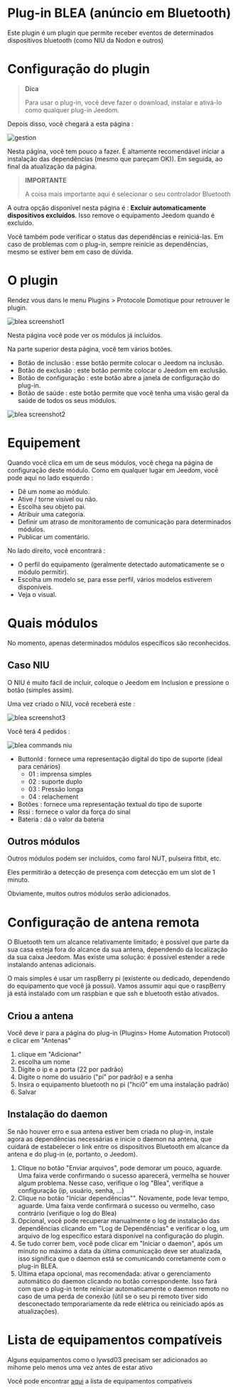 
# Plug-in BLEA (anúncio em Bluetooth)

Este plugin é um plugin que permite receber eventos de determinados dispositivos bluetooth (como NIU da Nodon e outros)

# Configuração do plugin

> **Dica**
>
> Para usar o plug-in, você deve fazer o download, instalar e ativá-lo como qualquer plug-in Jeedom.

Depois disso, você chegará a esta página :

![gestion](../images/gestion.jpg)

Nesta página, você tem pouco a fazer. É altamente recomendável iniciar a instalação das dependências (mesmo que pareçam OK)). Em seguida, ao final da atualização da página.

> **IMPORTANTE**
>
> A coisa mais importante aqui é selecionar o seu controlador Bluetooth

A outra opção disponível nesta página é : **Excluir automaticamente dispositivos excluídos**. Isso remove o equipamento Jeedom quando é excluído.

Você também pode verificar o status das dependências e reiniciá-las. Em caso de problemas com o plug-in, sempre reinicie as dependências, mesmo se estiver bem em caso de dúvida.

# O plugin

Rendez vous dans le menu Plugins &gt; Protocole Domotique pour retrouver le plugin.

![blea screenshot1](../images/blea_screenshot1.jpg)

Nesta página você pode ver os módulos já incluídos.

Na parte superior desta página, você tem vários botões.

- Botão de inclusão : esse botão permite colocar o Jeedom na inclusão.
- Botão de exclusão : este botão permite colocar o Jeedom em exclusão.
- Botão de configuração : este botão abre a janela de configuração do plug-in.
- Botão de saúde : este botão permite que você tenha uma visão geral da saúde de todos os seus módulos.

![blea screenshot2](../images/blea_screenshot2.jpg)

# Equipement

Quando você clica em um de seus módulos, você chega na página de configuração deste módulo. Como em qualquer lugar em Jeedom, você pode aqui no lado esquerdo :

- Dê um nome ao módulo.
- Ative / torne visível ou não.
- Escolha seu objeto pai.
- Atribuir uma categoria.
- Definir um atraso de monitoramento de comunicação para determinados módulos.
- Publicar um comentário.

No lado direito, você encontrará :

- O perfil do equipamento (geralmente detectado automaticamente se o módulo permitir).
- Escolha um modelo se, para esse perfil, vários modelos estiverem disponíveis.
- Veja o visual.

# Quais módulos

No momento, apenas determinados módulos específicos são reconhecidos.

## Caso NIU

O NIU é muito fácil de incluir, coloque o Jeedom em Inclusion e pressione o botão (simples assim).

Uma vez criado o NIU, você receberá este :

![blea screenshot3](../images/blea_screenshot3.jpg)

Você terá 4 pedidos :

![blea commands niu](../images/blea_commands_niu.jpg)

- ButtonId : fornece uma representação digital do tipo de suporte (ideal para cenários)
  - 01 : imprensa simples
  - 02 : suporte duplo
  - 03 : Pressão longa
  - 04 : relachement
- Botões : fornece uma representação textual do tipo de suporte
- Rssi : fornece o valor da força do sinal
- Bateria : dá o valor da bateria

## Outros módulos

Outros módulos podem ser incluídos, como farol NUT, pulseira fitbit, etc.

Eles permitirão a detecção de presença com detecção em um slot de 1 minuto.

Obviamente, muitos outros módulos serão adicionados.

# Configuração de antena remota

O Bluetooth tem um alcance relativamente limitado; é possível que parte da sua casa esteja fora do alcance da sua antena, dependendo da localização da sua caixa Jeedom.
Mas existe uma solução: é possível estender a rede instalando antenas adicionais.

O mais simples é usar um raspBerry pi (existente ou dedicado, dependendo do equipamento que você já possui). Vamos assumir aqui que o raspBerry já está instalado com um raspbian e que ssh e bluetooth estão ativados.

## Criou a antena

Você deve ir para a página do plug-in (Plugins> Home Automation Protocol) e clicar em "Antenas"

1) clique em "Adicionar"
2) escolha um nome
3) Digite o ip e a porta (22 por padrão)
4) Digite o nome do usuário ("pi" por padrão) e a senha
5) Insira o equipamento bluetooth no pi ("hci0" em uma instalação padrão)
6) Salvar

## Instalação do daemon

Se não houver erro e sua antena estiver bem criada no plug-in, instale agora as dependências necessárias e inicie o daemon na antena, que cuidará de estabelecer o link entre os dispositivos Bluetooth em alcance da antena e do plug-in (e, portanto, o Jeedom).

1) Clique no botão "Enviar arquivos", pode demorar um pouco, aguarde. Uma faixa verde confirmando o sucesso aparecerá, vermelha se houver algum problema. Nesse caso, verifique o log "Blea", verifique a configuração (ip, usuário, senha, ...)
2) Clique no botão "Iniciar dependências"". Novamente, pode levar tempo, aguarde. Uma faixa verde confirmará o sucesso ou vermelho, caso contrário (verifique o log do Blea)
3) Opcional, você pode recuperar manualmente o log de instalação das dependências clicando em "Log de Dependências" e verificar o log, um arquivo de log específico estará disponível na configuração do plugin.
4) Se tudo correr bem, você pode clicar em "Iniciar o daemon", após um minuto no máximo a data da última comunicação deve ser atualizada, isso significa que o daemon está se comunicando corretamente com o plug-in BLEA.
5) Última etapa opcional, mas recomendada: ativar o gerenciamento automático do daemon clicando no botão correspondente. Isso fará com que o plug-in tente reiniciar automaticamente o daemon remoto no caso de uma perda de conexão (útil se o seu pi remoto tiver sido desconectado temporariamente da rede elétrica ou reiniciado após as atualizações).


# Lista de equipamentos compatíveis

Alguns equipamentos como o lywsd03 precisam ser adicionados ao mihome pelo menos uma vez antes de estar ativo

Você pode encontrar [aqui](https://doc.jeedom.com/pt_PT/blea/equipement.compatible) a lista de equipamentos compatíveis
